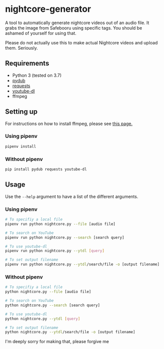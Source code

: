 # nightcore-generator

A tool to automatically generate nightcore videos out of an audio file. It grabs the image from Safebooru using specific tags.
You should be ashamed of yourself for using that.

Please do not actually use this to make actual Nightcore videos and upload them. Seriously.

## Requirements
- Python 3 (tested on 3.7)
- [pydub](https://github.com/jiaaro/pydub)
- [requests](https://pypi.org/project/requests)
- [youtube-dl](http://ytdl-org.github.io/youtube-dl)
- ffmpeg

## Setting up

For instructions on how to install ffmpeg, please see [this page.](https://github.com/jiaaro/pydub#getting-ffmpeg-set-up)

### Using pipenv
```sh
pipenv install
```

### Without pipenv
```sh
pip install pydub requests youtube-dl
```

## Usage

Use the `--help` argument to have a list of the different arguments.

### Using pipenv
```sh
# To specifiy a local file
pipenv run python nightcore.py --file [audio file]

# To search on YouTube
pipenv run python nightcore.py --search [search query]

# To use youtube-dl
pipenv run python nightcore.py --ytdl [query]

# To set output filename
pipenv run python nightcore.py --ytdl/search/file -o [output filename]
```

### Without pipenv
```sh
# To specifiy a local file
python nightcore.py --file [audio file]

# To search on YouTube
python nightcore.py --search [search query]

# To use youtube-dl
python nightcore.py --ytdl [query]

# To set output filename
python nightcore.py --ytdl/search/file -o [output filename]
```

I'm deeply sorry for making that, please forgive me
